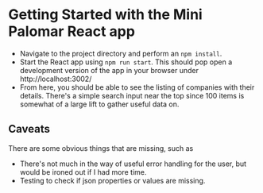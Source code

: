 # Getting Started with the Mini Palomar React app

- Navigate to the project directory and perform an `npm install`. 
- Start the React app using `npm run start`. This should pop open a development version of the app in your browser under http://localhost:3002/
- From here, you should be able to see the listing of companies with their details. There's a simple search input near the top since 100 items is somewhat of a large lift to gather useful data on. 

## Caveats
There are some obvious things that are missing, such as
- There's not much in the way of useful error handling for the user, but would be ironed out if I had more time. 
- Testing to check if json properties or values are missing. 
